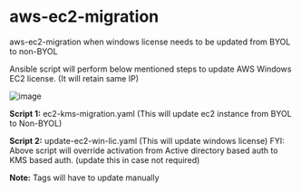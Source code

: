 # aws-ec2-migration
aws-ec2-migration when windows license needs to be updated from BYOL to non-BYOL

Ansible script will perform below mentioned steps to update AWS Windows EC2 license. (It will retain same IP)

![image](https://user-images.githubusercontent.com/29974760/126468696-af15cc40-d398-4a9e-96a6-66c88b9c44c8.png)


**Script 1:** ec2-kms-migration.yaml (This will update ec2 instance from BYOL to Non-BYOL)

**Script 2:** update-ec2-win-lic.yaml (This will update windows license)
FYI: Above script will override activation from Active directory based auth to KMS based auth. (update this in case not required)


**Note:** Tags will have to update manually
